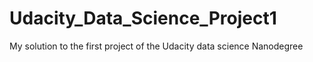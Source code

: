 # Udacity_Data_Science_Project1
My solution to the first project of the Udacity data science Nanodegree
